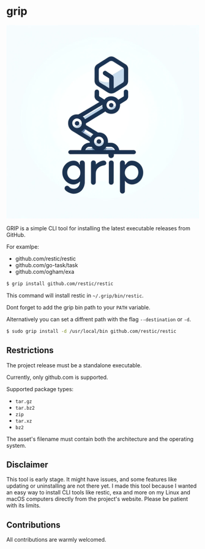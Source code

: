 # grip 

![](assets/grip.png)

GRIP is a simple CLI tool for installing the latest executable releases from GitHub.

For examlpe:
- github.com/restic/restic
- github.com/go-task/task
- github.com/ogham/exa

```bash
$ grip install github.com/restic/restic
```

This command will install restic in `~/.grip/bin/restic`.

Dont forget to add the grip bin path to your `PATH` variable.

Alternatively you can set a diffrent path with the flag `--destination` or `-d`.

```bash
$ sudo grip install -d /usr/local/bin github.com/restic/restic
```

## Restrictions

The project release must be a standalone executable.

Currently, only github.com is supported.

Supported package types:
- `tar.gz`
- `tar.bz2`
- `zip`
- `tar.xz`
- `bz2`

The asset's filename must contain both the architecture and the operating system.

## Disclaimer

This tool is early stage. It might have issues, and some features like updating or uninstalling are not there yet. 
I made this tool because I wanted an easy way to install CLI tools like restic, exa and more on my Linux and macOS computers directly from the project's website. Please be patient with its limits.

## Contributions

All contributions are warmly welcomed.
